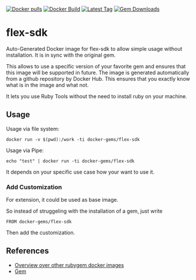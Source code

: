 [![Docker pulls](https://img.shields.io/docker/pulls/rubygem/flex-sdk.svg)](https://hub.docker.com/r/rubygem/flex-sdk/)
[![Docker Build](https://img.shields.io/docker/automated/rubygem/flex-sdk.svg)](https://hub.docker.com/r/rubygem/flex-sdk/)
[![Latest Tag](https://img.shields.io/github/tag/docker-rubygem/flex-sdk.svg)](https://hub.docker.com/r/rubygem/flex-sdk/)
[![Gem Downloads](https://img.shields.io/gem/dt/flex-sdk.svg)](https://rubygems.org/gems/flex-sdk/)
# flex-sdk

Auto-Generated Docker image for flex-sdk to allow simple usage without installation.
It is in sync with the original gem.

This allows to use a specific version of your favorite gem and ensures that this image will be supported in future.
The image is generated automatically from a github repository by Docker Hub.
This ensures that you exactly know what is in the image and what not.

It lets you use Ruby Tools without the need to install ruby on your machine.

## Usage

Usage via file system:

`docker run -v $(pwd):/work -ti docker-gems/flex-sdk`

Usage via Pipe:

`echo "test" | docker run -ti docker-gems/flex-sdk`

It depends on your specific use case how your want to use it.

### Add Customization

For extension, it could be used as base image.

So instead of struggeling with the installation of a gem, just write

`FROM docker-gems/flex-sdk`

Then add the customization.

## References

 - [Overview over other rubygem docker images](https://github.com/thinkbot/docker-rubygem)
 - [Gem](https://rubygems.org/gems/flex-sdk/)
